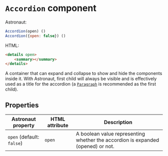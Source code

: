 # `Accordion` component
Astronaut:
```javascript
Accordion(open) ()
Accordion({open: false}) ()
```

HTML:
```html
<details open>
    <summary></summary>
</details>
```

A container that can expand and collapse to show and hide the components inside it. With Astronaut, first child will always be visible and is effectively used as a title for the accordion (a [`Paragraph`](reference/components/paragraph.md) is recommended as the first child).

## Properties
| Astronaut property | HTML attribute | Description |
|---|---|---|
|`open` (default: `false`) | `open` | A boolean value representing whether the accordion is expanded (opened) or not. |